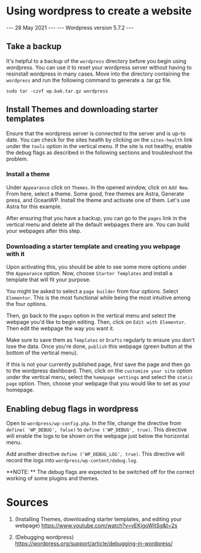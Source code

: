 # Using wordpress to create a website
--- 28 May 2021 ---
--- Wordpress version 5.7.2 ---

## Take a backup

It's helpful to a backup of the `wordpress` directory before you begin using 
wordpress. You can use it to reset your wordpress server without having to 
resinstall wordpress in many cases. Move into the directory containing the `wordpress` and run the following command to generate a .tar.gz file.

`sudo tar -czvf wp.bak.tar.gz wordpress`

## Install Themes and downloading starter templates

Ensure that the wordpress server is connected to the server and is up-to date.
You can check for the sites health by clicking on the `sites-health` link under 
the `tools` option in the vertical menu. If the site is not healthy, enable the debug flags as described in the following sections and troubleshoot the problem.

### Install a theme

Under `Appearance` click on `Themes`. In the opened window, click on `Add New`. 
From here, select a theme. Some good, free themes are Astra, Generate press, and 
OceanWP. Install the theme and activate one of them. Let's use Astra for this 
example.

After ensuring that you have a backup, you can go to the `pages` link in the 
vertical menu and delete all the default webpages there are. You can build your 
webpages after this step.



### Downloading a starter template and creating you webpage with it

Upon activating this, you should be able to see some more options under the 
`Appearance` option. Now, choose `Starter Templates` and install a template 
that will fit your purpose. 

You might be asked to select a `page builder` from four options. Select 
`Elementor`. This is the most functional while being the most intuitive among
the four options.

Then, go back to the `pages` option in the vertical menu and select the webpage 
you'd like to begin editing. Then, click on `Edit with Elementor`. Then edit the webpage the way you want it.

Make sure to save them as `Templates` or `Drafts` regularly to ensure you don't 
lose the data. Once you're done, `publish` this webpage (green button at the 
bottom of the vertical menu). 

If this is not your currently published page, first save the page and then go to 
the wordpress dashboard. Then, click on the `customize your site` option under 
the vertical menu, select the `homepage settings` and select the `static page` 
option. Then, choose your webpage that you would like to set as your homepage.



## Enabling debug flags in wordpress

Open to `wordpress/wp-config.php`. In the file, change the directive from
`define( 'WP_DEBUG', false)` to `define ('WP_DEBUG', true)`. This directive will 
enable the logs to be shown on the webpage just below the horizontal menu.

Add another directive `define ('WP_DEBUG_LOG', true)`. This directive will record
the logs into `wordpress/wp-content/debug.log`. 

**NOTE: ** The debug flags are expected to be switched off for the correct 
working of some plugins and themes.



# Sources

1. (Installing Themes, downloading starter templates, and editing your webpage) 
https://www.youtube.com/watch?v=vEKigoWjtSg&t=2s 

1. (Debugging wordpress) https://wordpress.org/support/article/debugging-in-wordpress/